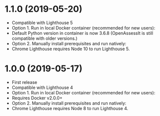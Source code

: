 # 1.1.0 (2019-05-20)

- Compatible with Lighthouse 5
- Option 1. Run in local Docker container (recommended for new users):
 - Default Python version in container is now 3.6.8 (OpenAssessIt is still compatible with older versions.)
- Option 2. Manually install prerequisites and run natively: 
 - Chrome Lighthouse requires Node 10 to run Lighthouse 5.
 
# 1.0.0 (2019-05-17)

- First release
- Compatible with Lighthouse 4 
- Option 1. Run in local Docker container (recommended for new users): 
 - Requires Docker v2.0.0+
- Option 2. Manually install prerequisites and run natively: 
 - Chrome Lighthouse requires Node 8 to run Lighthouse 4.